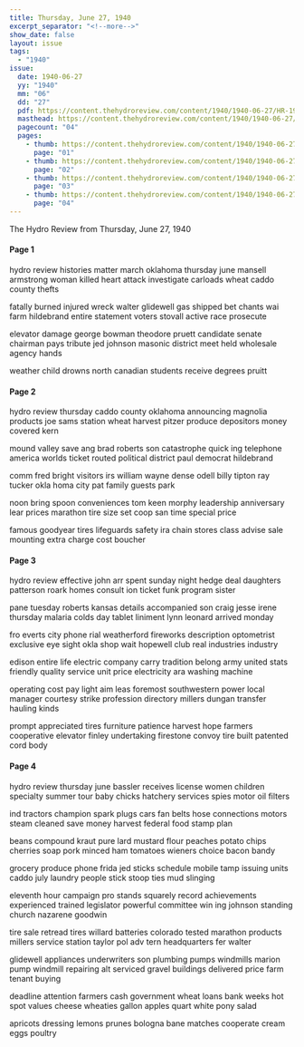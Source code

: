 ```yaml
---
title: Thursday, June 27, 1940
excerpt_separator: "<!--more-->"
show_date: false
layout: issue
tags:
  - "1940"
issue:
  date: 1940-06-27
  yy: "1940"
  mm: "06"
  dd: "27"
  pdf: https://content.thehydroreview.com/content/1940/1940-06-27/HR-1940-06-27.pdf
  masthead: https://content.thehydroreview.com/content/1940/1940-06-27/masthead/HR-1940-06-27.jpg
  pagecount: "04"
  pages:
    - thumb: https://content.thehydroreview.com/content/1940/1940-06-27/thumbnails/HR-1940-06-27-01.jpg
      page: "01"
    - thumb: https://content.thehydroreview.com/content/1940/1940-06-27/thumbnails/HR-1940-06-27-02.jpg
      page: "02"
    - thumb: https://content.thehydroreview.com/content/1940/1940-06-27/thumbnails/HR-1940-06-27-03.jpg
      page: "03"
    - thumb: https://content.thehydroreview.com/content/1940/1940-06-27/thumbnails/HR-1940-06-27-04.jpg
      page: "04"
---
```


The Hydro Review from Thursday, June 27, 1940

<!--more-->

<h4>Page 1</h4>
<p>hydro review histories matter march oklahoma thursday june mansell armstrong woman killed heart attack investigate carloads wheat caddo county thefts</p>
<p>fatally burned injured wreck walter glidewell gas shipped bet chants wai farm hildebrand entire statement voters stovall active race prosecute</p>
<p>elevator damage george bowman theodore pruett candidate senate chairman pays tribute jed johnson masonic district meet held wholesale agency hands</p>
<p>weather child drowns north canadian students receive degrees pruitt</p>
<h4>Page 2</h4>
<p>hydro review thursday caddo county oklahoma announcing magnolia products joe sams station wheat harvest pitzer produce depositors money covered kern</p>
<p>mound valley save ang brad roberts son catastrophe quick ing telephone america worlds ticket routed political district paul democrat hildebrand</p>
<p>comm fred bright visitors irs william wayne dense odell billy tipton ray tucker okla homa city pat family guests park</p>
<p>noon bring spoon conveniences tom keen morphy leadership anniversary lear prices marathon tire size set coop san time special price</p>
<p>famous goodyear tires lifeguards safety ira chain stores class advise sale mounting extra charge cost boucher</p>
<h4>Page 3</h4>
<p>hydro review effective john arr spent sunday night hedge deal daughters patterson roark homes consult ion ticket funk program sister</p>
<p>pane tuesday roberts kansas details accompanied son craig jesse irene thursday malaria colds day tablet liniment lynn leonard arrived monday</p>
<p>fro everts city phone rial weatherford fireworks description optometrist exclusive eye sight okla shop wait hopewell club real industries industry</p>
<p>edison entire life electric company carry tradition belong army united stats friendly quality service unit price electricity ara washing machine</p>
<p>operating cost pay light aim leas foremost southwestern power local manager courtesy strike profession directory millers dungan transfer hauling kinds</p>
<p>prompt appreciated tires furniture patience harvest hope farmers cooperative elevator finley undertaking firestone convoy tire built patented cord body</p>
<h4>Page 4</h4>
<p>hydro review thursday june bassler receives license women children specialty summer tour baby chicks hatchery services spies motor oil filters</p>
<p>ind tractors champion spark plugs cars fan belts hose connections motors steam cleaned save money harvest federal food stamp plan</p>
<p>beans compound kraut pure lard mustard flour peaches potato chips cherries soap pork minced ham tomatoes wieners choice bacon bandy</p>
<p>grocery produce phone frida jed sticks schedule mobile tamp issuing units caddo july laundry people stick stoop ties mud slinging</p>
<p>eleventh hour campaign pro stands squarely record achievements experienced trained legislator powerful committee win ing johnson standing church nazarene goodwin</p>
<p>tire sale retread tires willard batteries colorado tested marathon products millers service station taylor pol adv tern headquarters fer walter</p>
<p>glidewell appliances underwriters son plumbing pumps windmills marion pump windmill repairing alt serviced gravel buildings delivered price farm tenant buying</p>
<p>deadline attention farmers cash government wheat loans bank weeks hot spot values cheese wheaties gallon apples quart white pony salad</p>
<p>apricots dressing lemons prunes bologna bane matches cooperate cream eggs poultry</p>
